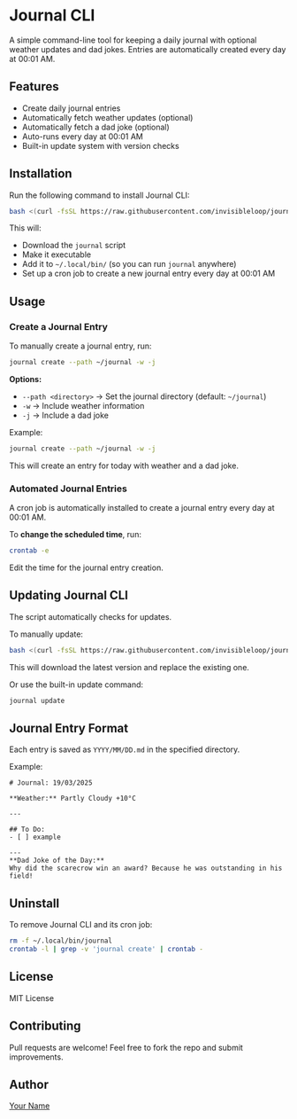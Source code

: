 # Journal CLI

A simple command-line tool for keeping a daily journal with optional weather updates and dad jokes. Entries are automatically created every day at 00:01 AM.

## Features
- Create daily journal entries
- Automatically fetch weather updates (optional)
- Automatically fetch a dad joke (optional)
- Auto-runs every day at 00:01 AM
- Built-in update system with version checks

## Installation
Run the following command to install Journal CLI:

```bash
bash <(curl -fsSL https://raw.githubusercontent.com/invisibleloop/journal-cli/main/install.sh)
```

This will:
- Download the `journal` script
- Make it executable
- Add it to `~/.local/bin/` (so you can run `journal` anywhere)
- Set up a cron job to create a new journal entry every day at 00:01 AM

## Usage

### Create a Journal Entry
To manually create a journal entry, run:
```bash
journal create --path ~/journal -w -j
```

**Options:**
- `--path <directory>`  → Set the journal directory (default: `~/journal`)
- `-w`  → Include weather information
- `-j`  → Include a dad joke

Example:
```bash
journal create --path ~/journal -w -j
```
This will create an entry for today with weather and a dad joke.

### Automated Journal Entries
A cron job is automatically installed to create a journal entry every day at 00:01 AM.

To **change the scheduled time**, run:
```bash
crontab -e
```
Edit the time for the journal entry creation.

## Updating Journal CLI
The script automatically checks for updates.

To manually update:
```bash
bash <(curl -fsSL https://raw.githubusercontent.com/invisibleloop/journal-cli/main/install.sh)
```
This will download the latest version and replace the existing one.

Or use the built-in update command:
```bash
journal update
```

## Journal Entry Format
Each entry is saved as `YYYY/MM/DD.md` in the specified directory.

Example:
```
# Journal: 19/03/2025

**Weather:** Partly Cloudy +10°C

---

## To Do:
- [ ] example

---
**Dad Joke of the Day:**
Why did the scarecrow win an award? Because he was outstanding in his field!
```

## Uninstall
To remove Journal CLI and its cron job:
```bash
rm -f ~/.local/bin/journal
crontab -l | grep -v 'journal create' | crontab -
```

## License
MIT License

## Contributing
Pull requests are welcome! Feel free to fork the repo and submit improvements.

## Author
[Your Name](https://github.com/YOUR_USERNAME)

